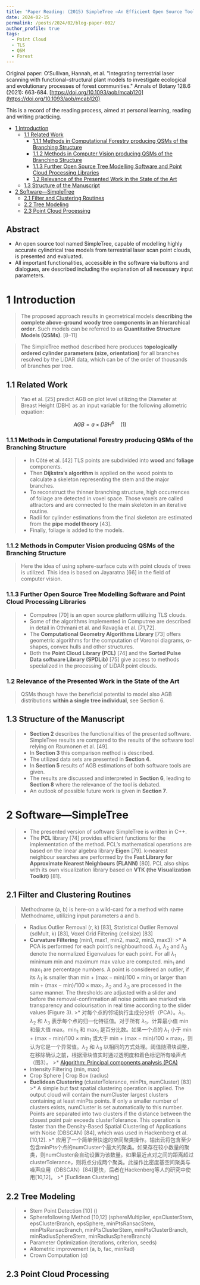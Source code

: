 ```yaml
---
title: 'Paper Reading: (2015) SimpleTree —An Efficient Open Source Tool to Build Tree Models from TLS Clouds'
date: 2024-02-15
permalink: /posts/2024/02/blog-paper-002/
author_profile: true
tags:
  - Point Cloud
  - TLS
  - QSM
  - Forest
---
```


Original paper: O’Sullivan, Hannah, et al. "Integrating terrestrial laser scanning with functional–structural plant models to investigate ecological and evolutionary processes of forest communities." Annals of Botany 128.6 (2021): 663-684. [https://doi.org/10.1093/aob/mcab120](https://doi.org/10.1093/aob/mcab120)

This is a record of the reading process, aimed at personal learning, reading and writing practicing.

- [1 Introduction](#1-introduction)
  - [1.1 Related Work](#11-related-work)
    - [1.1.1 Methods in Computational Forestry producing QSMs of the Branching Structure](#111-methods-in-computational-forestry-producing-qsms-of-the-branching-structure)
    - [1.1.2 Methods in Computer Vision producing QSMs of the Branching Structure](#112-methods-in-computer-vision-producing-qsms-of-the-branching-structure)
    - [1.1.3 Further Open Source Tree Modelling Software and Point Cloud Processing Libraries](#113-further-open-source-tree-modelling-software-and-point-cloud-processing-libraries)
    - [1.2 Relevance of the Presented Work in the State of the Art](#12-relevance-of-the-presented-work-in-the-state-of-the-art)
  - [1.3 Structure of the Manuscript](#13-structure-of-the-manuscript)
- [2 Software—SimpleTree](#2-softwaresimpletree)
  - [2.1 Filter and Clustering Routines](#21-filter-and-clustering-routines)
  - [2.2 Tree Modeling](#22-tree-modeling)
  - [2.3 Point Cloud Processing](#23-point-cloud-processing)

Abstract
------

* An open source tool named SimpleTree, capable of modelling highly accurate cylindrical tree models from terrestrial laser scan point clouds, is presented and evaluated.
* All important functionalities, accessible in the software via buttons and dialogues, are described including the explanation of all necessary input parameters.


# 1 Introduction

>The proposed approach results in geometrical models **describing the complete above-ground woody tree components in an hierarchical order**. Such models can be referred to as **Quantitative Structure Models (QSMs)**. [8–11]

>The SimpleTree method described here produces **topologically ordered cylinder parameters (size, orientation)** for all branches resolved by the LiDAR data, which can be of the order of thousands of branches per tree.

## 1.1 Related Work

>Yao et al. [25] predict AGB on plot level utilizing the Diameter at Breast Height (DBH) as an input variable for the following allometric equation:

$$ AGB = a \times DBH^b \quad (1) $$

### 1.1.1 Methods in Computational Forestry producing QSMs of the Branching Structure

>* In Côté et al. [42] TLS points are subdivided into **wood** and **foliage** components. 
>* Then **Dijkstra’s algorithm** is applied on the wood points to calculate a skeleton representing the stem and the major branches. 
>* To reconstruct the thinner branching structure, high occurrences of foliage are detected in voxel space. Those voxels are called attractors and are connected to the main skeleton in an iterative routine. 
>* Radii for cylinder estimations from the final skeleton are estimated from the **pipe model theory** [43]. 
>* Finally, foliage is added to the models.

### 1.1.2 Methods in Computer Vision producing QSMs of the Branching Structure

>Here the idea of using sphere-surface cuts with point clouds of trees is utilized. This idea is based on Jayaratna [66] in the field of computer vision.

### 1.1.3 Further Open Source Tree Modelling Software and Point Cloud Processing Libraries

>* Computree [70] is an open source platform utilizing TLS clouds.
>* Some of the algorithms implemented in Computree are described in detail in Othmani et al. and Ravaglia et al. [71,72].
>* The **Computational Geometry Algorithms Library** [73] offers geometric algorithms for the computation of Voronoi diagrams, α-shapes, convex hulls and other structures.
>* Both the **Point Cloud Library (PCL)** [74] and the **Sorted Pulse Data software Library (SPDLib)** [75] give access to methods specialized in the processing of LiDAR point clouds.

### 1.2 Relevance of the Presented Work in the State of the Art

>QSMs though have the beneficial potential to model also AGB distributions **within a single tree individual**, see Section 6.

## 1.3 Structure of the Manuscript

>* **Section 2** describes the functionalities of the presented software. SimpleTree results are compared to the results of the software tool relying on Raumonen et al. [49]. 
>* In **Section 3** this comparison method is described. 
>* The utilized data sets are presented in **Section 4**. 
>* In **Section 5** results of AGB estimations of both software tools are given. 
>* The results are discussed and interpreted in **Section 6**, leading to **Section 8** where the relevance of the tool is debated. 
>* An outlook of possible future work is given in **Section 7**.



# 2 Software—SimpleTree

>* The presented version of software SimpleTree is written in C++.
>* The **PCL** library [74] provides efficient functions for the implementation of the method. PCL’s mathematical operations are based on the linear algebra library **Eigen** [79]. k-nearest neighbour searches are performed by the **Fast Library for Approximate Nearest Neighbours (FLANN)** [80]. PCL also ships with its own visualization library based on **VTK (the Visualization Toolkit)** [81].

## 2.1 Filter and Clustering Routines

>Methodname (a, b) is here-on a wild-card for a method with name Methodname, utilizing input parameters a and b.

>* Radius Outlier Removal (r, k) [83], Statistical Outlier Removal (sdMult, k) [83], Voxel Grid Filtering (cellsize) [83]
>* **Curvature Filtering** (min1, max1, min2, max2, min3, max3):
    >* A PCA is performed for each point’s neighbourhood. $\lambda_1$, $\lambda_2$ and $\lambda_3$ denote the normalized Eigenvalues for each point. For all $\lambda_1$ minimum $\text{min}$ and maximum $\text{max}$ value are computed. $\text{min}_1$ and $\text{max}_1$ are percentage numbers. A point is considered an outlier, if its $\lambda_1$ is smaller than $\text{min} + (\text{max} - \text{min})/100 \times \text{min}_1$ or larger than $\text{min} + (\text{max} - \text{min})/100 \times \text{max}_1$. $\lambda_2$ and $\lambda_3$ are processed in the same manner. The thresholds are adjusted with a slider and before the removal-confirmation all noise points are marked via transparency and colourisation in real time according to the slider values (Figure 3).
    >* 对每个点的邻域执行主成分分析（PCA）。$\lambda_1$、$\lambda_2$ 和 $\lambda_3$ 表示每个点的归一化特征值。对于所有 $\lambda_1$，计算最小值 $\text{min}$ 和最大值 $\text{max}$。$\text{min}_1$ 和 $\text{max}_1$ 是百分比数。如果一个点的 $\lambda_1$ 小于 $\text{min} + (\text{max} - \text{min})/100 \times \text{min}_1$ 或大于 $\text{min} + (\text{max} - \text{min})/100 \times \text{max}_1$，则认为它是一个异常值。$\lambda_2$ 和 $\lambda_3$ 以相同的方式处理。阈值随滑块调整，在移除确认之前，根据滑块值实时通过透明度和着色标记所有噪声点（图3）。
    >* [Algorithm: Principal components analysis (PCA)](_posts\2024-03-01-blog-algorithm-001.md)
>* Intensity Filtering (min, max)
>* Crop Sphere | Crop Box (radius)
>* **Euclidean Clustering** (clusterTolerance, minPts, numCluster) [83]
    >* A simple but fast spatial clustering operation is applied. The output cloud will contain the numCluster largest clusters containing at least minPts points. If only a smaller number of clusters exists, numCluster is set automatically to this number. Points are separated into two clusters if the distance between the closest point pair exceeds clusterTolerance. This operation is faster than the Density-Based Spatial Clustering of Applications with Noise (DBSCAN) [84], which was used in Hackenberg et al. [10,12].
    >* 应用了一个简单但快速的空间聚类操作。输出云将包含至少包含minPts个点的numCluster个最大的聚类。如果存在较小数量的聚类，则numCluster会自动设置为该数量。如果最近点对之间的距离超过clusterTolerance，则将点分成两个聚类。此操作比密度基空间聚类与噪声应用（DBSCAN）[84]更快，后者在Hackenberg等人的研究中使用[10,12]。
    >* [Euclidean Clustering]

## 2.2 Tree Modeling

>* Stem Point Detection [10] ()
>* Spherefollowing Method [10,12] (sphereMultiplier, epsClusterStem, epsClusterBranch, epsSphere, minPtsRansacStem, minPtsRansacBranch, minPtsClusterStem, minPtsClusterBranch, minRadiusSphereStem, minRadiusSphereBranch)
>* Parameter Optimization (iterations, criterion, seeds)
>* Allometric improvement (a, b, fac, minRad)
>* Crown Computation (α)

## 2.3 Point Cloud Processing

